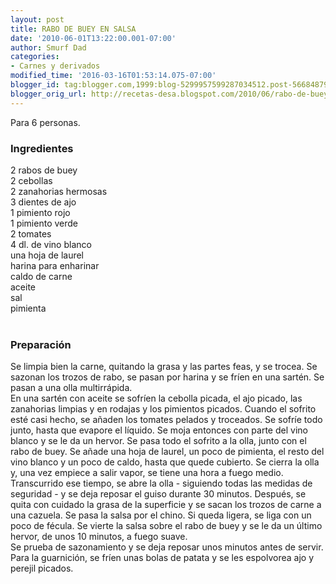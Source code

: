 ```yaml
---
layout: post
title: RABO DE BUEY EN SALSA
date: '2010-06-01T13:22:00.001-07:00'
author: Smurf Dad
categories:
- Carnes y derivados
modified_time: '2016-03-16T01:53:14.075-07:00'
blogger_id: tag:blogger.com,1999:blog-5299957599287034512.post-5668487974012224283
blogger_orig_url: http://recetas-desa.blogspot.com/2010/06/rabo-de-buey-en-salsa.html
---
```


Para 6 personas.<br /><h3>Ingredientes</h3>2 rabos de buey<br />2 cebollas<br />2 zanahorias hermosas<br />3 dientes de ajo<br />1 pimiento rojo<br />1 pimiento verde<br />2 tomates<br />4 dl. de vino blanco<br />una hoja de laurel<br />harina para enharinar<br />caldo de carne<br />aceite<br />sal<br />pimienta<br /><br /><h3>Preparación</h3>Se limpia bien la carne, quitando la grasa y las partes feas, y se trocea. Se sazonan los trozos de rabo, se pasan por harina y se fríen en una sartén. Se pasan a una olla multirrápida.<br />En una sartén con aceite se sofríen la cebolla picada, el ajo picado, las zanahorias limpias y en rodajas y los pimientos picados. Cuando el sofrito esté casi hecho, se añaden los tomates pelados y troceados. Se sofríe todo junto, hasta que evapore el líquido. Se moja entonces con parte del vino blanco y se le da un hervor. Se pasa todo el sofrito a la olla, junto con el rabo de buey. Se añade una hoja de laurel, un poco de pimienta, el resto del vino blanco y un poco de caldo, hasta que quede cubierto. Se cierra la olla y, una vez empiece a salir vapor, se tiene una hora a fuego medio.<br />Transcurrido ese tiempo, se abre la olla - siguiendo todas las medidas de seguridad - y se deja reposar el guiso durante 30 minutos. Después, se quita con cuidado la grasa de la superficie y se sacan los trozos de carne a una cazuela. Se pasa la salsa por el chino. Si queda ligera, se liga con un poco de fécula. Se vierte la salsa sobre el rabo de buey y se le da un último hervor, de unos 10 minutos, a fuego suave.<br />Se prueba de sazonamiento y se deja reposar unos minutos antes de servir. Para la guarnición, se fríen unas bolas de patata y se les espolvorea ajo y perejil picados.